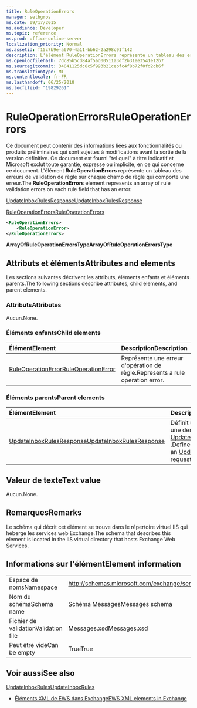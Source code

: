 ```yaml
---
title: RuleOperationErrors
manager: sethgros
ms.date: 09/17/2015
ms.audience: Developer
ms.topic: reference
ms.prod: office-online-server
localization_priority: Normal
ms.assetid: f15c7b9e-a670-4a11-bb62-2a298c91f142
description: L'élément RuleOperationErrors représente un tableau des erreurs de validation de règle sur chaque champ de règle qui comporte une erreur.
ms.openlocfilehash: 7dc85b5cd84af5ad00511a3df2b31ee3541e12b7
ms.sourcegitcommit: 34041125dc8c5f993b21cebfc4f8b72f0fd2cb6f
ms.translationtype: MT
ms.contentlocale: fr-FR
ms.lasthandoff: 06/25/2018
ms.locfileid: "19829261"
---
```

# <a name="ruleoperationerrors"></a><span data-ttu-id="bd93b-103">RuleOperationErrors</span><span class="sxs-lookup"><span data-stu-id="bd93b-103">RuleOperationErrors</span></span>

<span data-ttu-id="bd93b-104">Ce document peut contenir des informations liées aux fonctionnalités ou produits préliminaires qui sont sujettes à modifications avant la sortie de la version définitive. Ce document est fourni "tel quel" à titre indicatif et Microsoft exclut toute garantie, expresse ou implicite, en ce qui concerne ce document. L'élément **RuleOperationErrors** représente un tableau des erreurs de validation de règle sur chaque champ de règle qui comporte une erreur.</span><span class="sxs-lookup"><span data-stu-id="bd93b-104">The **RuleOperationErrors** element represents an array of rule validation errors on each rule field that has an error.</span></span> 
  
[<span data-ttu-id="bd93b-105">UpdateInboxRulesResponse</span><span class="sxs-lookup"><span data-stu-id="bd93b-105">UpdateInboxRulesResponse</span></span>](updateinboxrulesresponse.md)
  
[<span data-ttu-id="bd93b-106">RuleOperationErrors</span><span class="sxs-lookup"><span data-stu-id="bd93b-106">RuleOperationErrors</span></span>](ruleoperationerrors.md)
  
```XML
<RuleOperationErrors>
    <RuleOperationError>
</RuleOperationErrors>
```

 <span data-ttu-id="bd93b-107">**ArrayOfRuleOperationErrorsType**</span><span class="sxs-lookup"><span data-stu-id="bd93b-107">**ArrayOfRuleOperationErrorsType**</span></span>
## <a name="attributes-and-elements"></a><span data-ttu-id="bd93b-108">Attributs et éléments</span><span class="sxs-lookup"><span data-stu-id="bd93b-108">Attributes and elements</span></span>

<span data-ttu-id="bd93b-109">Les sections suivantes décrivent les attributs, éléments enfants et éléments parents.</span><span class="sxs-lookup"><span data-stu-id="bd93b-109">The following sections describe attributes, child elements, and parent elements.</span></span>
  
### <a name="attributes"></a><span data-ttu-id="bd93b-110">Attributs</span><span class="sxs-lookup"><span data-stu-id="bd93b-110">Attributes</span></span>

<span data-ttu-id="bd93b-111">Aucun.</span><span class="sxs-lookup"><span data-stu-id="bd93b-111">None.</span></span>
  
### <a name="child-elements"></a><span data-ttu-id="bd93b-112">Éléments enfants</span><span class="sxs-lookup"><span data-stu-id="bd93b-112">Child elements</span></span>

|<span data-ttu-id="bd93b-113">**Élément**</span><span class="sxs-lookup"><span data-stu-id="bd93b-113">**Element**</span></span>|<span data-ttu-id="bd93b-114">**Description**</span><span class="sxs-lookup"><span data-stu-id="bd93b-114">**Description**</span></span>|
|:-----|:-----|
|[<span data-ttu-id="bd93b-115">RuleOperationError</span><span class="sxs-lookup"><span data-stu-id="bd93b-115">RuleOperationError</span></span>](ruleoperationerror.md) <br/> |<span data-ttu-id="bd93b-116">Représente une erreur d'opération de règle.</span><span class="sxs-lookup"><span data-stu-id="bd93b-116">Represents a rule operation error.</span></span>  <br/> |
   
### <a name="parent-elements"></a><span data-ttu-id="bd93b-117">Éléments parents</span><span class="sxs-lookup"><span data-stu-id="bd93b-117">Parent elements</span></span>

|<span data-ttu-id="bd93b-118">**Élément**</span><span class="sxs-lookup"><span data-stu-id="bd93b-118">**Element**</span></span>|<span data-ttu-id="bd93b-119">**Description**</span><span class="sxs-lookup"><span data-stu-id="bd93b-119">**Description**</span></span>|
|:-----|:-----|
|[<span data-ttu-id="bd93b-120">UpdateInboxRulesResponse</span><span class="sxs-lookup"><span data-stu-id="bd93b-120">UpdateInboxRulesResponse</span></span>](updateinboxrulesresponse.md) <br/> |<span data-ttu-id="bd93b-121">Définit une réponse à une demande de [UpdateInboxRules](updateinboxrules.md) .</span><span class="sxs-lookup"><span data-stu-id="bd93b-121">Defines a response to an [UpdateInboxRules](updateinboxrules.md) request.</span></span>  <br/> |
   
## <a name="text-value"></a><span data-ttu-id="bd93b-122">Valeur de texte</span><span class="sxs-lookup"><span data-stu-id="bd93b-122">Text value</span></span>

<span data-ttu-id="bd93b-123">Aucun.</span><span class="sxs-lookup"><span data-stu-id="bd93b-123">None.</span></span>
  
## <a name="remarks"></a><span data-ttu-id="bd93b-124">Remarques</span><span class="sxs-lookup"><span data-stu-id="bd93b-124">Remarks</span></span>

<span data-ttu-id="bd93b-125">Le schéma qui décrit cet élément se trouve dans le répertoire virtuel IIS qui héberge les services web Exchange.</span><span class="sxs-lookup"><span data-stu-id="bd93b-125">The schema that describes this element is located in the IIS virtual directory that hosts Exchange Web Services.</span></span>
  
## <a name="element-information"></a><span data-ttu-id="bd93b-126">Informations sur l'élément</span><span class="sxs-lookup"><span data-stu-id="bd93b-126">Element information</span></span>

|||
|:-----|:-----|
|<span data-ttu-id="bd93b-127">Espace de noms</span><span class="sxs-lookup"><span data-stu-id="bd93b-127">Namespace</span></span>  <br/> |http://schemas.microsoft.com/exchange/services/2006/messages  <br/> |
|<span data-ttu-id="bd93b-128">Nom du schéma</span><span class="sxs-lookup"><span data-stu-id="bd93b-128">Schema name</span></span>  <br/> |<span data-ttu-id="bd93b-129">Schéma Messages</span><span class="sxs-lookup"><span data-stu-id="bd93b-129">Messages schema</span></span>  <br/> |
|<span data-ttu-id="bd93b-130">Fichier de validation</span><span class="sxs-lookup"><span data-stu-id="bd93b-130">Validation file</span></span>  <br/> |<span data-ttu-id="bd93b-131">Messages.xsd</span><span class="sxs-lookup"><span data-stu-id="bd93b-131">Messages.xsd</span></span>  <br/> |
|<span data-ttu-id="bd93b-132">Peut être vide</span><span class="sxs-lookup"><span data-stu-id="bd93b-132">Can be empty</span></span>  <br/> |<span data-ttu-id="bd93b-133">True</span><span class="sxs-lookup"><span data-stu-id="bd93b-133">True</span></span>  <br/> |
   
## <a name="see-also"></a><span data-ttu-id="bd93b-134">Voir aussi</span><span class="sxs-lookup"><span data-stu-id="bd93b-134">See also</span></span>



[<span data-ttu-id="bd93b-135">UpdateInboxRules</span><span class="sxs-lookup"><span data-stu-id="bd93b-135">UpdateInboxRules</span></span>](updateinboxrules.md)


- [<span data-ttu-id="bd93b-136">Éléments XML de EWS dans Exchange</span><span class="sxs-lookup"><span data-stu-id="bd93b-136">EWS XML elements in Exchange</span></span>](ews-xml-elements-in-exchange.md)


